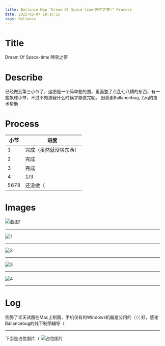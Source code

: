 ```yaml
---
title: Ballance Map "Dream Of Space-time(時空之夢)" Process
date: 2022-02-07 18:16:15
tags: Ballance
---
```

# Title
Dream Of Space-time
時空之夢

# Describe
已经做到第三小节了，这图是一个简单些的图，里面整了点乱七八糟的东西，有一些飙球小节，不过不知道我什么时候才能做完呢。
挺感谢Ballancebug, Zzq的技术帮助

# Process
| 小节 | 进度 |
| - | - |
| 1 | 完成（虽然就没啥东西） |
| 2 | 完成|
| 3 | 完成|
| 4 | 1/3|
| 5678 | 还没做（ |

# Images
![截图1](https://yunling.de/img/2022/02/09/1.png)
***
![1](https://yunling.de/img/2022/02/07/New-Ballance-Map-Process/1.png)
***
![2](https://yunling.de/img/2022/02/07/New-Ballance-Map-Process/2.png)
***
![3](https://yunling.de/img/2022/02/07/New-Ballance-Map-Process/3.png)
***
![4](https://yunling.de/img/2022/02/07/New-Ballance-Map-Process/4.png)
***


# Log
倒腾了半天试图在Mac上制图，手机仅有的Windows机器是公用的（（（
好，感谢Ballancebug的线下制图辅导（
***
下面是占位图片（
![占位图片](https://yunling.de/img/2022/02/07/New-Ballance-Map-Process/IMG_3821.JPG)